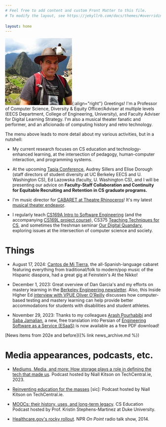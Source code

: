 ```yaml
---
# Feel free to add content and custom Front Matter to this file.
# To modify the layout, see https://jekyllrb.com/docs/themes/#overriding-theme-defaults

layout: home
---
```


![Armando at Machu Picchu, 2014](/assets/img/machupicchu.jpg){:align="right"}
Greetings!  I'm a Professor of Computer Science, Diversity & Equity Officer/Adviser at multiple levels (EECS Department, College of Engineering, University), and Faculty Adviser for Digital Learning Strategy.  I'm also a musical theater fanatic and performer, and an aficionado of computing history and retro technology.

The menu above leads to more detail about my various activities, but in a nutshell:

* My current research focuses on CS education and technology-enhanced learning, at the intersection of pedagogy, human-computer interaction, and programming systems.

* At the upcoming [Tapia Conference](tapiaconference.org),
Audrey Sillers and Elise Dorough (staff directors of 
student diversity at UC Berkeley EECS and U. Washington CS), Ed
Lazowska (faculty, U. Washington CS), and I will be presenting our advice
on **Faculty-Staff Collaboration and Continuity for Equitable Recruiting
and Retention in CS graduate programs.**

* I'm music director for [CABARET at Theatre
Rhinoceros](therhino.org)!  It's my latest [musical theater endeavor](/music-theater).

* I regularly teach [CS169A Intro to Software Engineering](cs169a.cs169.org) (and the accompanying [CS169L project course](cs169l.cs169.org)), CS375 [Teaching Techniques for CS](cs375.org), and sometimes the freshman seminar [Our Digital Quandary](digitalquandary.org), exploring issues at the intersection of computer science and society.

# Things

* August 17, 2024: [Cantos de Mi Tierra](cantosdemitierra.com), the all-Spanish-language
cabaret featuring everything from traditional/folk to modern/pop music
of the Hispanic diaspora, had a great gig at Feinstein's At the Nikko!

* December 1, 2023: Great overview of Dan Garcia's and my efforts on
mastery learning in the [Berkeley Engineering
newsletter](https://engineering.berkeley.edu/news/2023/12/making-the-grade/).
Also, this Inside Higher Ed [interview with VPUE Oliver
O’Reilly](https://www.insidehighered.com/opinion/blogs/learning-innovation/2023/11/13/three-questions-uc-berkeleys-oliver-oreilly)
discusses how computer-based testing and mastery learning can help
provide better accommodations for students with disabilities and
student athletes.

* November 29, 2023: Thanks to my colleagues [Arash
Pourhabibi](https://www.linkedin.com/in/arashpourhabibizarandi/) and
[Saba Jamalian](https://www.linkedin.com/in/sabajamalian/), a new,
free translation into Persian of [Engineering Software as a Service
(ESaaS)](https://saasbook.info) is now available as a free PDF download!

[News items from 202e and before]({% link news_archive.md %})

# Media appearances, podcasts, etc.

* [Mediums, Media, and more: How storage plays a role in defining the
tech that made
us](https://www.techcentral.ie/mediums-media-and-more-with-prof-armando-fox/).
Podcast hosted by Niall Kitson on TechCentral.ie, 2023.

* [Reinventing education for the
masses](https://www.techcentral.ie/prof-armando-fox-reinventing-education-masses/) [sic]:
Podcast hosted by Niall Kitson on TechCentral.ie.

* [MOOCs: their history, uses, and long-term
legacy](https://csedpodcast.org/blog/season1_episode5/).  CS Education
Podcast hosted by Prof. Kristin Stephens-Martinez at Duke University.

* [Healthcare.gov's rocky
rollout](https://training.npr.org/sources/armando-fox/). NPR _On
Point_ radio talk show, 2014.
